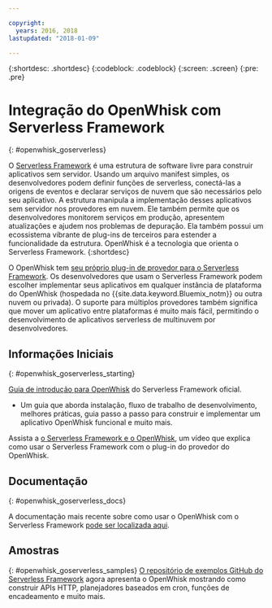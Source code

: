 ```yaml
---

copyright:
  years: 2016, 2018
lastupdated: "2018-01-09"

---
```


{:shortdesc: .shortdesc}
{:codeblock: .codeblock}
{:screen: .screen}
{:pre: .pre}

# Integração do OpenWhisk com Serverless Framework
{: #openwhisk_goserverless}

O [Serverless Framework](https://serverless.com/) é uma estrutura de software livre
para construir aplicativos sem servidor. Usando um arquivo manifest simples, os desenvolvedores podem definir funções de serverless, conectá-las a origens de eventos e declarar serviços de nuvem que são necessários pelo seu aplicativo. A estrutura manipula a implementação desses aplicativos sem servidor nos provedores em nuvem. Ele também permite que os desenvolvedores monitorem serviços em produção, apresentem atualizações e ajudem nos problemas de depuração. Ela também possui um ecossistema vibrante de plug-ins de terceiros para
estender a funcionalidade da estrutura. OpenWhisk é a tecnologia que orienta o Serverless Framework.
{:shortdesc}

O OpenWhisk tem [seu próprio
plug-in de provedor para o Serverless Framework](https://github.com/serverless/serverless-openwhisk). Os desenvolvedores que usam o Serverless Framework podem escolher implementar seus aplicativos em qualquer instância de plataforma do OpenWhisk (hospedada no {{site.data.keyword.Bluemix_notm}} ou outra nuvem ou privada). O suporte para múltiplos provedores também significa que mover um aplicativo entre plataformas é muito mais fácil, permitindo o desenvolvimento de aplicativos serverless de multinuvem por desenvolvedores.

## Informações Iniciais
{: #openwhisk_goserverless_starting}

[Guia de introdução para OpenWhisk](https://serverless.com/framework/docs/providers/openwhisk/guide/intro/) do Serverless Framework oficial.
* Um guia que aborda instalação, fluxo de trabalho de desenvolvimento, melhores práticas, guia passo a passo para construir e implementar um aplicativo OpenWhisk funcional e muito mais.

Assista a [o Serverless Framework e o OpenWhisk](https://youtu.be/GJY10W98Itc), um vídeo que explica como usar o Serverless Framework com o plug-in do provedor do OpenWhisk.

## Documentação
{: #openwhisk_goserverless_docs}

A documentação mais recente sobre como usar o OpenWhisk com o Serverless Framework
[pode ser localizada aqui](https://serverless.com/framework/docs/providers/openwhisk/).

## Amostras
{: #openwhisk_goserverless_samples}
[O repositório de exemplos GitHub do Serverless
Framework](https://github.com/serverless/examples) agora apresenta o OpenWhisk mostrando como construir APIs HTTP, planejadores baseados em
cron, funções de encadeamento e muito mais.
